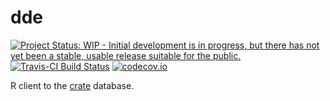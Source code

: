 # dde

[![Project Status: WIP - Initial development is in progress, but there has not yet been a stable, usable release suitable for the public.](http://www.repostatus.org/badges/latest/wip.svg)](http://www.repostatus.org/#wip)
[![Travis-CI Build Status](https://travis-ci.org/richfitz/crater.svg?branch=master)](https://travis-ci.org/richfitz/crater)
[![codecov.io](https://codecov.io/github/richfitz/crater/coverage.svg?branch=master)](https://codecov.io/github/richfitz/crater?branch=master)

R client to the [crate](https://crate.io) database.
